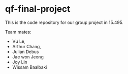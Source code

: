 qf-final-project
================
This is the code repository for our group project in 15.495.

Team mates:
* Vu Le,
* Arthur Chang,
* Julian Debus
* Jae won Jeong
* Joy Lin
* Wissam Baalbaki
